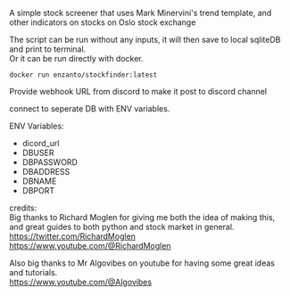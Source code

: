A simple stock screener that uses Mark Minervini's trend template, and other indicators on stocks on Oslo stock exchange

The script can be run without any inputs, it will then save to local sqliteDB and print to terminal.  
Or it can be run directly with docker.

```
docker run enzanto/stockfinder:latest
```

Provide webhook URL from discord to make it post to discord channel

connect to seperate DB with ENV variables.

ENV Variables:

- dicord_url  
- DBUSER  
- DBPASSWORD  
- DBADDRESS  
- DBNAME  
- DBPORT  

credits:  
Big thanks to Richard Moglen for giving me both the idea of making this, and great guides to both python and stock market in general.
https://twitter.com/RichardMoglen  
https://www.youtube.com/@RichardMoglen

Also big thanks to Mr Algovibes on youtube for having some great ideas and tutorials.  
https://www.youtube.com/@Algovibes